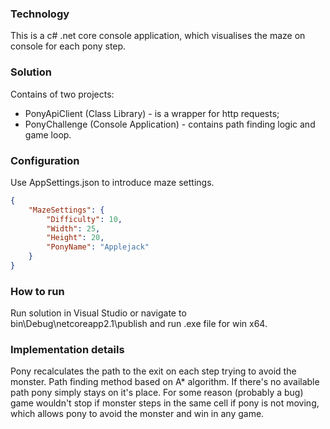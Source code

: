### Technology

This is a c# .net core console application, which visualises the maze on console for each pony step. 

### Solution
Contains of two projects:
- PonyApiClient (Class Library) - is a wrapper for http requests;
- PonyChallenge (Console Application) - contains path finding logic and game loop.


### Configuration

Use AppSettings.json to introduce maze settings.

```json
{
	"MazeSettings": {
		"Difficulty": 10,
		"Width": 25,
		"Height": 20,
		"PonyName": "Applejack"
	}
}
```
### How to run
 Run solution in Visual Studio or navigate to bin\Debug\netcoreapp2.1\publish and run .exe file for win x64.

### Implementation details

Pony recalculates the path to the exit on each step trying to avoid the monster.
Path finding method based on A\* algorithm.
If there's no available path pony simply stays on it's place. For some reason (probably a bug) game wouldn't stop if monster steps in the same cell if pony is not moving, which allows pony to avoid the monster and win in any game.

